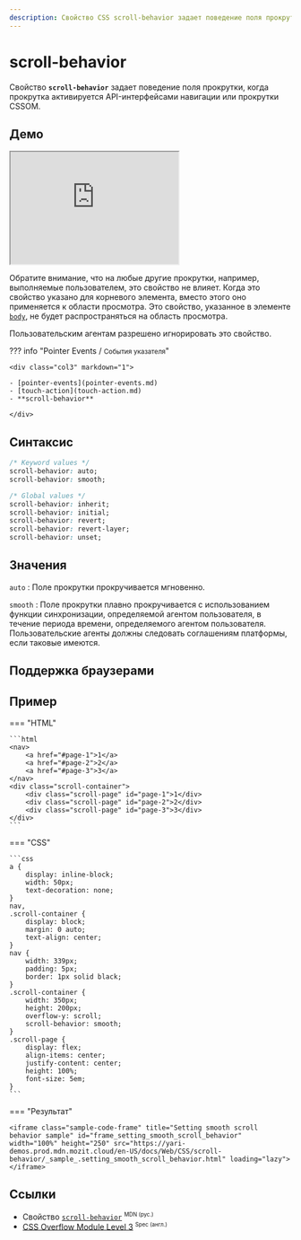 ```yaml
---
description: Свойство CSS scroll-behavior задает поведение поля прокрутки, когда прокрутка активируется API-интерфейсами навигации или прокрутки CSSOM.
---
```


# scroll-behavior

Свойство **`scroll-behavior`** задает поведение поля прокрутки, когда прокрутка активируется API-интерфейсами навигации или прокрутки CSSOM.

## Демо

<iframe class="interactive is-default-height" height="200" src="https://interactive-examples.mdn.mozilla.net/pages/css/scroll-behavior.html" title="MDN Web Docs Interactive Example" loading="lazy" data-readystate="complete"></iframe>

Обратите внимание, что на любые другие прокрутки, например, выполняемые пользователем, это свойство не влияет. Когда это свойство указано для корневого элемента, вместо этого оно применяется к области просмотра. Это свойство, указанное в элементе [`body`](../html/body.md), не будет распространяться на область просмотра.

Пользовательским агентам разрешено игнорировать это свойство.

??? info "Pointer Events / <small>События указателя</small>"

    <div class="col3" markdown="1">

    - [pointer-events](pointer-events.md)
    - [touch-action](touch-action.md)
    - **scroll-behavior**

    </div>

## Синтаксис

```css
/* Keyword values */
scroll-behavior: auto;
scroll-behavior: smooth;

/* Global values */
scroll-behavior: inherit;
scroll-behavior: initial;
scroll-behavior: revert;
scroll-behavior: revert-layer;
scroll-behavior: unset;
```

## Значения

`auto` : Поле прокрутки прокручивается мгновенно.

`smooth` : Поле прокрутки плавно прокручивается с использованием функции синхронизации, определяемой агентом пользователя, в течение периода времени, определяемого агентом пользователя. Пользовательские агенты должны следовать соглашениям платформы, если таковые имеются.

## Поддержка браузерами

<p class="ciu_embed" data-feature="mdn-css__properties__scroll-behavior" data-periods="future_1,current,past_1,past_2" data-accessible-colours="false"></p>

## Пример

=== "HTML"

    ```html
    <nav>
    	<a href="#page-1">1</a>
    	<a href="#page-2">2</a>
    	<a href="#page-3">3</a>
    </nav>
    <div class="scroll-container">
    	<div class="scroll-page" id="page-1">1</div>
    	<div class="scroll-page" id="page-2">2</div>
    	<div class="scroll-page" id="page-3">3</div>
    </div>
    ```

=== "CSS"

    ```css
    a {
    	display: inline-block;
    	width: 50px;
    	text-decoration: none;
    }
    nav,
    .scroll-container {
    	display: block;
    	margin: 0 auto;
    	text-align: center;
    }
    nav {
    	width: 339px;
    	padding: 5px;
    	border: 1px solid black;
    }
    .scroll-container {
    	width: 350px;
    	height: 200px;
    	overflow-y: scroll;
    	scroll-behavior: smooth;
    }
    .scroll-page {
    	display: flex;
    	align-items: center;
    	justify-content: center;
    	height: 100%;
    	font-size: 5em;
    }
    ```

=== "Результат"

    <iframe class="sample-code-frame" title="Setting smooth scroll behavior sample" id="frame_setting_smooth_scroll_behavior" width="100%" height="250" src="https://yari-demos.prod.mdn.mozit.cloud/en-US/docs/Web/CSS/scroll-behavior/_sample_.setting_smooth_scroll_behavior.html" loading="lazy"></iframe>

## Ссылки

-   Свойство [`scroll-behavior`](https://developer.mozilla.org/ru/docs/Web/CSS/scroll-behavior) <sup><small>MDN (рус.)</small></sup>
-   [CSS Overflow Module Level 3](https://w3c.github.io/csswg-drafts/css-overflow/#smooth-scrolling) <sup><small>Spec (англ.)</small></sup>
